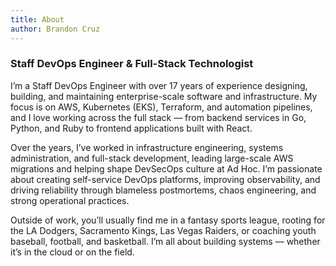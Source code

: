 ```yaml
---
title: About
author: Brandon Cruz
---
```


### Staff DevOps Engineer & Full-Stack Technologist

I’m a Staff DevOps Engineer with over 17 years of experience designing, building, and maintaining enterprise-scale software and infrastructure. My focus is on AWS, Kubernetes (EKS), Terraform, and automation pipelines, and I love working across the full stack — from backend services in Go, Python, and Ruby to frontend applications built with React.

Over the years, I’ve worked in infrastructure engineering, systems administration, and full-stack development, leading large-scale AWS migrations and helping shape DevSecOps culture at Ad Hoc. I’m passionate about creating self-service DevOps platforms, improving observability, and driving reliability through blameless postmortems, chaos engineering, and strong operational practices.

Outside of work, you’ll usually find me in a fantasy sports league, rooting for the LA Dodgers, Sacramento Kings, Las Vegas Raiders, or coaching youth baseball, football, and basketball. I’m all about building systems — whether it’s in the cloud or on the field.
